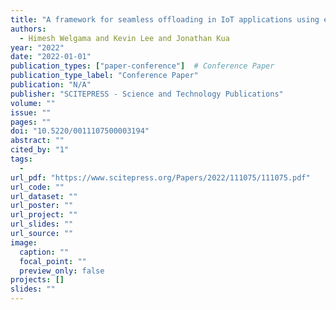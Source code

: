 ```yaml
---
title: "A framework for seamless offloading in IoT applications using edge and cloud computing"
authors:
  - Himesh Welgama and Kevin Lee and Jonathan Kua
year: "2022"
date: "2022-01-01"
publication_types: ["paper-conference"]  # Conference Paper
publication_type_label: "Conference Paper"
publication: "N/A"
publisher: "SCITEPRESS - Science and Technology Publications"
volume: ""
issue: ""
pages: ""
doi: "10.5220/0011107500003194"
abstract: ""
cited_by: "1"
tags:
  - 
url_pdf: "https://www.scitepress.org/Papers/2022/111075/111075.pdf"
url_code: ""
url_dataset: ""
url_poster: ""
url_project: ""
url_slides: ""
url_source: ""
image:
  caption: ""
  focal_point: ""
  preview_only: false
projects: []
slides: ""
---
```

